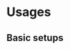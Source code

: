 # Usages

<script setup>
import DemoLeftTop from './components/DemoLeftTop.vue'
import DemoLeftBottom from './components/DemoLeftBottom.vue'
import DemoLeft from './components/DemoLeft.vue'
import DemoRightTop from './components/DemoRightTop.vue'
import DemoRightBottom from './components/DemoRightBottom.vue'
import DemoRight from './components/DemoRight.vue'
</script>

## Basic setups

<DemoLeftTop />
<DemoLeftBottom />
<DemoLeft />
<DemoRightTop />
<DemoRightBottom />
<DemoRight />